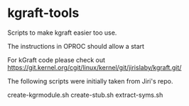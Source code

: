 kgraft-tools
============

Scripts to make kgraft easier too use. 

The instructions in OPROC should allow a start

For kGraft code please check out 
   https://git.kernel.org/cgit/linux/kernel/git/jirislaby/kgraft.git/

The following scripts were initially taken from Jiri's repo.

create-kgrmodule.sh
create-stub.sh
extract-syms.sh



